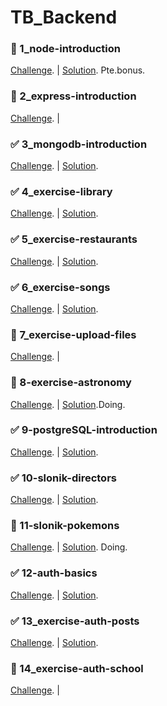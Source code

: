 # TB_Backend

### 👨 1_node-introduction
[Challenge](https://github.com/TommyTraddles/fs-pt2104-back/tree/master/node-introduction). | 
[Solution](https://github.com/TommyTraddles/TB_BK-Node-intro/blob/main/functions.js). Pte.bonus.

### 🧨 2_express-introduction
[Challenge](https://github.com/TheBridge-FullStackDeveloper/fs-pt2104-back/tree/master/express-introduction). | 

### ✅ 3_mongodb-introduction
[Challenge](https://github.com/TheBridge-FullStackDeveloper/fs-pt2104-back/blob/master/exercise-mongodb-queries/exercise.md). |
[Solution](https://github.com/TommyTraddles/TB_BK-Mongo-queries/blob/main/answers.md).

### ✅ 4_exercise-library
[Challenge](https://github.com/TheBridge-FullStackDeveloper/fs-pt2104-back/blob/master/mongoose/index.md). |
[Solution](https://github.com/TommyTraddles/TB_BK-Mongoose).

### ✅ 5_exercise-restaurants
[Challenge](https://github.com/TheBridge-FullStackDeveloper/fs-pt2104-back/tree/master/exercise-mongoose-restaurants). |
[Solution](https://github.com/TommyTraddles/TB_BK-Mongoose-restaurant).

### ✅ 6_exercise-songs
[Challenge](https://github.com/TheBridge-FullStackDeveloper/fs-pt2104-back/blob/master/exercise-mongoose-songs/index.md). | 
[Solution](https://github.com/TommyTraddles/TB_BK-Mongoose-songs).

### 🧨 7_exercise-upload-files
[Challenge](https://github.com/TheBridge-FullStackDeveloper/fs-pt2104-back/tree/master/exercise-upload-files). |

### 👨 8-exercise-astronomy
[Challenge](https://github.com/TheBridge-FullStackDeveloper/fs-pt2104-back/tree/master/exercise-astronomy). |
[Solution](https://github.com/TommyTraddles/TB_BK-Astronomy-exercise).Doing.

### ✅ 9-postgreSQL-introduction
[Challenge](https://github.com/TheBridge-FullStackDeveloper/fs-pt2104-sql/blob/master/05-07-2021-postgres-introduction/README.md). |
[Solution](https://github.com/TommyTraddles/TB_BK_postgres-intro/blob/main/answers.sql).

### ✅ 10-slonik-directors
[Challenge](https://github.com/TheBridge-FullStackDeveloper/fs-pt2104-sql/tree/master/exercise-express-slonik). |
[Solution](https://github.com/TommyTraddles/TB_BK_slonik-movies).

### 👨 11-slonik-pokemons
[Challenge](https://github.com/TheBridge-FullStackDeveloper/fs-pt2104-sql/tree/master/exercise-slonik-pokemons). |
[Solution](https://github.com/TommyTraddles/TB_BK_slonik-pokemons). Doing.

### ✅ 12-auth-basics
[Challenge](https://github.com/TheBridge-FullStackDeveloper/fs-pt2104-authentication/tree/main/express-passport-jwt). |
[Solution](https://github.com/TommyTraddles/TB_BK_auth-101).

### ✅ 13_exercise-auth-posts
[Challenge](https://github.com/TheBridge-FullStackDeveloper/fs-pt2104-authentication/tree/main/auth-exercise). |
[Solution](https://github.com/TommyTraddles/TB_BK_auth-posts).

### 👨 14_exercise-auth-school
[Challenge](https://github.com/TheBridge-FullStackDeveloper/fs-pt2104-authentication/tree/main/the-bridge-student-dashboard). |
